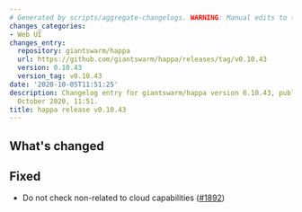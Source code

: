 ```yaml
---
# Generated by scripts/aggregate-changelogs. WARNING: Manual edits to this files will be overwritten.
changes_categories:
- Web UI
changes_entry:
  repository: giantswarm/happa
  url: https://github.com/giantswarm/happa/releases/tag/v0.10.43
  version: 0.10.43
  version_tag: v0.10.43
date: '2020-10-05T11:51:25'
description: Changelog entry for giantswarm/happa version 0.10.43, published on 05
  October 2020, 11:51.
title: happa release v0.10.43
---
```


## What's changed

## Fixed

- Do not check non-related to cloud capabilities ([#1892](https://github.com/giantswarm/happa/pull/1892))

